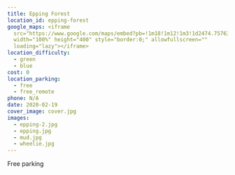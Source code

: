 ```yaml
---
title: Epping Forest
location_id: epping-forest
google_maps: <iframe
  src="https://www.google.com/maps/embed?pb=!1m18!1m12!1m3!1d2474.757630858128!2d0.037792116041665935!3d51.66427377966124!2m3!1f0!2f0!3f0!3m2!1i1024!2i768!4f13.1!3m3!1m2!1s0x47d8a160d6f60f27%3A0xe8739d874ecdc4aa!2sFree%20Public%20Parking%20in%20Epping%20Forest!5e0!3m2!1sen!2sbg!4v1614202204679!5m2!1sen!2sbg"
  width="100%" height="400" style="border:0;" allowfullscreen=""
  loading="lazy"></iframe>
location_difficulty:
  - green
  - blue
cost: 0
location_parking:
  - free
  - free_remote
phone: N/A
date: 2020-02-19
cover_image: cover.jpg
images:
  - epping-2.jpg
  - epping.jpg
  - mud.jpg
  - wheelie.jpg
---
```

Free parking